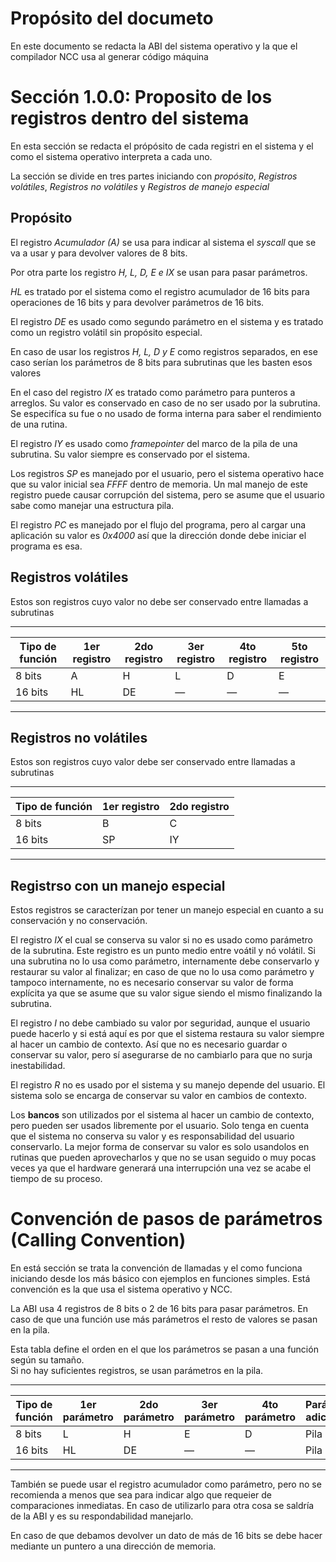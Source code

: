 # Propósito del documeto

En este documento se redacta la ABI del sistema operativo
y la que el compilador NCC usa al generar código máquina

# Sección 1.0.0: Proposito de los registros dentro del sistema

En esta sección se redacta el própósito de cada registri en el sistema
y el como el sistema operativo interpreta a cada uno.

La sección se divide en tres partes iniciando con *propósito*, *Registros volátiles*, *Registros no volátiles* y *Registros de manejo especial*

## Propósito

El registro *Acumulador (A)* se usa para indicar al sistema el *syscall* que se va a usar y para devolver valores de 8 bits.

Por otra parte los registro *H, L, D, E e IX* se usan para pasar parámetros.

*HL* es tratado por el sistema como el registro acumulador de 16 bits para operaciones de 16 bits y para devolver parámetros de 16 bits.

El registro *DE* es usado como segundo parámetro en el sistema y es tratado como un registro volátil sin propósito especial.

En caso de usar los registros *H, L, D y E* como registros separados, en ese caso serían los parámetros de 8 bits para subrutinas que les basten esos valores

En el caso del registro *IX* es tratado como parámetro para punteros a arreglos. Su valor es conservado en caso de no ser usado por la subrutina. Se especifíca su fue o no usado de forma interna para saber el rendimiento de una rutina.

El registro *IY* es usado como *framepointer* del marco de la pila de una subrutina. Su valor siempre es conservado por el sistema.

Los registros *SP* es manejado por el usuario, pero el sistema operativo hace que su valor inicial sea *FFFF* dentro de memoria. Un mal manejo de este registro puede causar corrupción del sistema, pero se asume que el usuario sabe como manejar una estructura pila.

El registro *PC* es manejado por el flujo del programa, pero al cargar una aplicación su valor es *0x4000* así que la dirección donde debe iniciar el programa es esa.

## Registros volátiles

Estos son registros cuyo valor no debe ser conservado entre llamadas a subrutinas

----------------------------------------------------------------------------------------------
| Tipo de función | 1er registro | 2do registro | 3er registro | 4to registro | 5to registro |
|-----------------|--------------|--------------|--------------|--------------|--------------|
|  8 bits         | A            | H            | L            | D            | E            |
| 16 bits         | HL           | DE           | —            | —            | —            |
----------------------------------------------------------------------------------------------

## Registros no volátiles

Estos son registros cuyo valor debe ser conservado entre llamadas a subrutinas

-------------------------------------------------
| Tipo de función | 1er registro | 2do registro |
|-----------------|--------------|--------------|
|  8 bits         | B            | C            |
| 16 bits         | SP           | IY           |
-------------------------------------------------

## Registrso con un manejo especial

Estos registros se caracterízan por tener un manejo especial en cuanto a su conservación y no conservación.

El registro *IX* el cual se conserva su valor si no es usado como parámetro de la subrutina. Este registro es un punto medio entre voátil y nó volátil. Si una subrutina no lo usa como parámetro, internamente debe conservarlo y restaurar su valor al finalizar; en caso de que no lo usa como parámetro y tampoco internamente, no es necesario conservar su valor de forma explícita ya que se asume que su valor sigue siendo el mismo finalizando la subrutina.

El registro *I* no debe cambiado su valor por seguridad, aunque el usuario puede hacerlo y si está aquí es por que el sistema restaura su valor siempre al hacer un cambio de contexto. Así que no es necesario guardar o conservar su valor, pero sí asegurarse de no cambiarlo para que no surja inestabilidad.

El registro *R* no es usado por el sistema y su manejo depende del usuario. El sistema solo se encarga de conservar su valor en cambios de contexto.

Los **bancos** son utilizados por el sistema al hacer un cambio de contexto, pero pueden ser usados libremente por el usuario. Solo tenga en cuenta que el sistema no conserva su valor y es responsabilidad del usuario conservarlo. La mejor forma de conservar su valor es solo usandolos en rutinas que pueden aprovecharlos y que no se usan seguido o muy pocas veces ya que el hardware generará una interrupción una vez se acabe el tiempo de su proceso.

# Convención de pasos de parámetros (Calling Convention)

En está sección se trata la convención de llamadas y el como funciona iniciando desde los más básico con ejemplos en funciones simples. Está convención es la que usa el sistema operativo y NCC.

La ABI usa 4 registros de 8 bits o 2 de 16 bits para pasar parámetros. En caso de que una función use más parámetros el resto de valores se pasan en la pila.

Esta tabla define el orden en el que los parámetros se pasan a una función según su tamaño.  
Si no hay suficientes registros, se usan parámetros en la pila.

------------------------------------------------------------------------------------------------------------------
| Tipo de función | 1er parámetro  | 2do parámetro  | 3er parámetro  | 4to parámetro  | Parámetros adicionales   |
|-----------------|----------------|----------------|----------------|----------------|--------------------------|
|  8 bits         | L              | H              | E              | D              | Pila                     |
| 16 bits         | HL             | DE             | —              | —              | Pila                     |
------------------------------------------------------------------------------------------------------------------

También se puede usar el registro acumulador como parámetro, pero no se recomienda a menos que sea para indicar algo que requeier de comparaciones inmediatas. En caso de utilizarlo para otra cosa se saldría de la ABI y es su respondabilidad manejarlo.

En caso de que debamos devolver un dato de más de 16 bits se debe hacer mediante un puntero a una dirección de memoria.